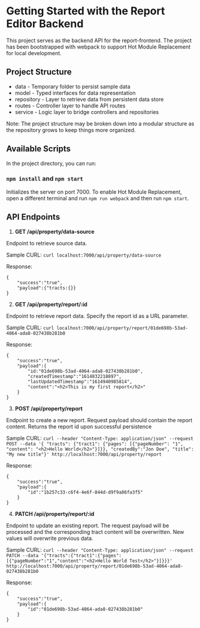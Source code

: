 # Getting Started with the Report Editor Backend

This project serves as the backend API for the report-frontend. The project has been bootstrapped with webpack
to support Hot Module Replacement for local development.

## Project Structure
* data - Temporary folder to persist sample data
* model - Typed interfaces for data representation
* repository - Layer to retrieve data from persistent data store
* routes - Controller layer to handle API routes
* service - Logic layer to bridge controllers and repositories

Note: The project structure may be broken down into a modular structure as the repository grows to keep things more
organized.

## Available Scripts

In the project directory, you can run:

### `npm install` and `npm start`

Initializes the server on port 7000. To enable Hot Module Replacement, open a different terminal and run
`npm run webpack` and then run `npm start`.

## API Endpoints

1. **GET /api/property/data-source**

Endpoint to retrieve source data.

Sample CURL: `curl localhost:7000/api/property/data-source`

Response: 
```
{
    "success":"true",
    "payload":{"tracts:{}}
}

```

2. **GET /api/property/report/:id**

Endpoint to retrieve report data. Specify the report id as a URL parameter.

Sample CURL: `curl localhost:7000/api/property/report/01de698b-53ad-4064-ada8-027438b281b0`

Response: 
```
{
    "success":"true",
    "payload":{
        "id:"01de698b-53ad-4064-ada8-027438b281b0",
        "createdTimestamp":"1614832218897",
        "lastUpdatedTimestamp":"1614940985814",
        "content":"<h2>This is my first report</h2>"
    }
}
```

3. **POST /api/property/report**

Endpoint to create a new report. Request payload should contain the report content. Returns the report id
upon successful persistence

Sample CURL: `curl --header "Content-Type: application/json" --request POST --data '{ "tracts": {"tract1": {"pages": [{"pageNumber": "1", "content": "<h2>Hello World</h2>"}]}}, "createdBy":"Jon Doe", "title": "My new title"}' http://localhost:7000/api/property/report`

Response: 
```
{
    "success":"true",
    "payload":{
        "id":"1b257c33-c6f4-4e6f-844d-d9f9a86fa3f5"
    }
}
```

4. **PATCH /api/property/report/:id**

Endpoint to update an existing report. The request payload will be processed and the corresponding tract content will be overwritten.
New values will overwrite previous data.

Sample CURL: `curl --header "Content-Type: application/json" --request PATCH --data '{"tracts":{"tract1":{"pages":[{"pageNumber":"1","content":"<h2>Hello World Test</h2>"}]}}}' http://localhost:7000/api/property/report/01de698b-53ad-4064-ada8-027438b281b0`

Response: 
```
{
    "success":"true",
    "payload":{
        "id":"01de698b-53ad-4064-ada8-027438b281b0"
    }
}
```


